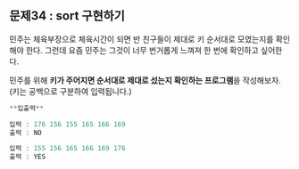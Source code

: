 ## 문제34 : sort 구현하기

민주는 체육부장으로 체육시간이 되면 반 친구들이 제대로 키 순서대로 모였는지를 확인해야 한다. 그런데 요즘 민주는 그것이 너무 번거롭게 느껴져 한 번에 확인하고 싶어한다.

민주를 위해 **키가 주어지면 순서대로 제대로 섰는지 확인하는 프로그램**을 작성해보자.
(키는 공백으로 구분하여 입력됩니다.)

```jsx
**입출력**

입력 : 176 156 155 165 166 169
출력 : NO

입력 : 155 156 165 166 169 176
출력 : YES
```

